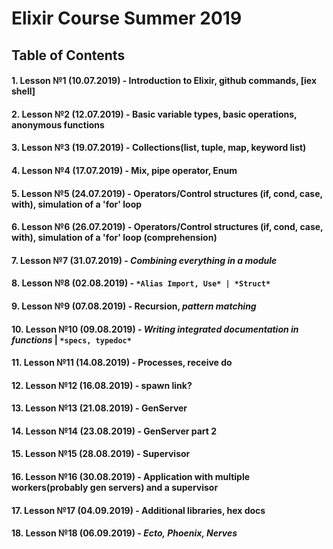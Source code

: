 # Elixir Course Summer 2019

## Table of Contents

#### 1.  Lesson №1 (10.07.2019) - Introduction to Elixir, github commands, [iex shell]
#### 2.  Lesson №2 (12.07.2019) - Basic variable types, basic operations, anonymous functions

#### 3.  Lesson №3 (19.07.2019) - Collections(list, tuple, map,  keyword list)
#### 4.  Lesson №4 (17.07.2019) - Mix, pipe operator, Enum


#### 5.  Lesson №5 (24.07.2019) - Operators/Control structures (if, cond, case, with), simulation of a 'for' loop
#### 6.  Lesson №6 (26.07.2019) - Operators/Control structures (if, cond, case, with), simulation of a 'for' loop (comprehension)

#### 7.  Lesson №7 (31.07.2019) - *Combining everything in a module*
#### 8.  Lesson №8 (02.08.2019) - `*Alias Import, Use* | *Struct*` 

#### 9.  Lesson №9 (07.08.2019) - Recursion, *pattern matching*
#### 10.  Lesson №10 (09.08.2019) - *Writing integrated documentation in functions* | `*specs, typedoc*`

#### 11.  Lesson №11 (14.08.2019) - Processes, receive do
#### 12.  Lesson №12 (16.08.2019) - spawn link?

#### 13.  Lesson №13 (21.08.2019) - GenServer
#### 14.  Lesson №14 (23.08.2019) - GenServer part 2

#### 15.  Lesson №15 (28.08.2019) - Supervisor
#### 16.  Lesson №16 (30.08.2019) - Application with multiple workers(probably gen servers) and a supervisor

#### 17.  Lesson №17 (04.09.2019) - Additional libraries, hex docs
#### 18.  Lesson №18 (06.09.2019) - *Ecto, Phoenix, Nerves*
